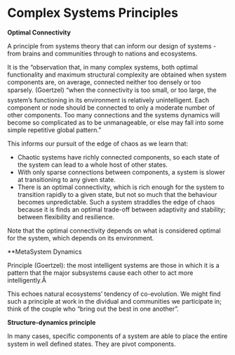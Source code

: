 # Complex Systems Principles

**Optimal Connectivity**  

A principle from systems theory that can inform our design of systems - from brains and communities through to nations and ecosystems.

It is the “observation that, in many complex systems, both optimal functionality and maximum structural complexity are obtained when system components are, on average, connected neither too densely or too sparsely. (Goertzel) “when the connectivity is too small, or too large, the system’s functioning in its environment is relatively unintelligent. Each component or node should be connected to only a moderate number of other components. Too many connections and the systems dynamics will become so complicated as to be unmanageable, or else may fall into some simple repetitive global pattern.”

This informs our pursuit of the edge of chaos as we learn that:
+ Chaotic systems have richly connected components, so each state of the system can lead to a whole host of other states.
+ With only sparse connections between components, a system is slower at transitioning to any given state.
+ There is an optimal connectivity, which is rich enough for the system to transition rapidly to a given state, but not so much that the behaviour becomes unpredictable. Such a system straddles the edge of chaos because it is finds an optimal trade-off between adaptivity and stability; between flexibility and resilience.  

Note that the optimal connectivity depends on what is considered optimal for the system, which depends on its environment.

**MetaSystem Dynamics

Principle (Goertzel): the most intelligent systems are those in which it is a pattern that the major subsystems cause each other to act more intelligently.Â 

This echoes natural ecosystems’ tendency of co-evolution. We might find such a principle at work in the dividual and communities we participate in; think of the couple who “bring out the best in one another”. 

**Structure-dynamics principle**

In many cases, specific components of a system are able to place the entire system in well defined states. They are pivot components.

